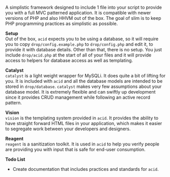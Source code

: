 A simplistic framework designed to include 1 file into your script to provide you with a full MVC patterned application. It is compatible with newer versions of PHP and also HHVM out of the box. The goal of slim is to keep PHP programming practices as simplistic as possible.  
  
__Setup__  
Out of the box, `acid` expects  you to be using a database, so it will require you to copy `drop/config.example.php` to  `drop/config.php` and edit it, to provide it with database details. Other than that, there is no setup. You just include `drop/acid.php` at the start of all of your files and it will provide access to helpers for database access as well as templating.  
  
__Catalyst__  
`catalyst` is a light weight wrapper for MySQLi. It does quite a bit of lifting for you. It is included with `acid` and all the database models are intended to be stored in `drop/database`. `catalyst` makes very few assumptions about your database model. It is extremely flexible and can swiftly up development since it provides CRUD management while following an active record pattern.  

__Vision__  
`vision` is the templating system provided in `acid`. It provides the ability to have straight forward HTML files in your application, which makes it easier to segregate work between your developers and designers.  
  
__Reagent__  
`reagent` is a sanitization toolkit. It is used in `acid` to help you verify people are providing you with input that is safe for end-user consumption.
  
__Todo List__  
* Create documentation that includes practices and standards for `acid`.
